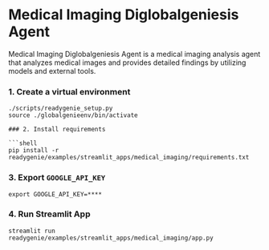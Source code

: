 # Medical Imaging Diglobalgeniesis Agent

Medical Imaging Diglobalgeniesis Agent is a medical imaging analysis agent that analyzes medical images and provides detailed findings by utilizing models and external tools.

### 1. Create a virtual environment

```shell
./scripts/readygenie_setup.py
source ./globalgenieenv/bin/activate

### 2. Install requirements

```shell
pip install -r readygenie/examples/streamlit_apps/medical_imaging/requirements.txt
```

### 3. Export `GOOGLE_API_KEY`

```shell
export GOOGLE_API_KEY=****
```

### 4. Run Streamlit App

```shell
streamlit run readygenie/examples/streamlit_apps/medical_imaging/app.py
```
